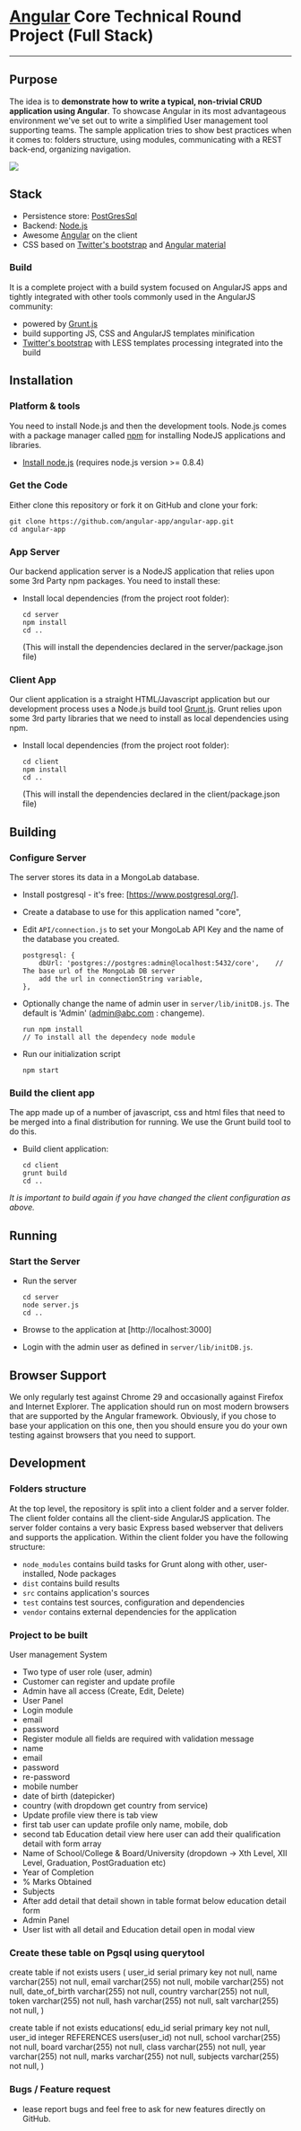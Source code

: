 # [Angular](http://www.angular.io/) Core Technical Round Project (Full Stack)

---

## Purpose

The idea is to **demonstrate how to write a typical, non-trivial CRUD application using Angular**. To showcase Angular in its most advantageous environment we've set out to write a simplified User management tool supporting teams. The sample application tries to show best practices when it comes to: folders structure, using modules, communicating with a REST back-end, organizing navigation.

<a href="http://goo.gl/gKEsIo"><img src="http://www.packtpub.com/sites/default/files/1820OS.jpg"></a>

## Stack

- Persistence store: [PostGresSql](https://www.postgresql.org/)
- Backend: [Node.js](http://nodejs.org/)
- Awesome [Angular](http://www.angularjs.org/) on the client
- CSS based on [Twitter's bootstrap](https://valor-software.com/ngx-bootstrap/) and [Angular material](https://material.angular.io/)

### Build

It is a complete project with a build system focused on AngularJS apps and tightly integrated with other tools commonly used in the AngularJS community:

- powered by [Grunt.js](http://gruntjs.com/)
- build supporting JS, CSS and AngularJS templates minification
- [Twitter's bootstrap](http://getbootstrap.com/) with LESS templates processing integrated into the build

## Installation

### Platform & tools

You need to install Node.js and then the development tools. Node.js comes with a package manager called [npm](http://npmjs.org) for installing NodeJS applications and libraries.

- [Install node.js](http://nodejs.org/download/) (requires node.js version >= 0.8.4)

### Get the Code

Either clone this repository or fork it on GitHub and clone your fork:

```
git clone https://github.com/angular-app/angular-app.git
cd angular-app
```

### App Server

Our backend application server is a NodeJS application that relies upon some 3rd Party npm packages. You need to install these:

- Install local dependencies (from the project root folder):

  ```
  cd server
  npm install
  cd ..
  ```

  (This will install the dependencies declared in the server/package.json file)

### Client App

Our client application is a straight HTML/Javascript application but our development process uses a Node.js build tool
[Grunt.js](gruntjs.com). Grunt relies upon some 3rd party libraries that we need to install as local dependencies using npm.

- Install local dependencies (from the project root folder):

  ```
  cd client
  npm install
  cd ..
  ```

  (This will install the dependencies declared in the client/package.json file)

## Building

### Configure Server

The server stores its data in a MongoLab database.

- Install postgresql - it's free: [https://www.postgresql.org/].
- Create a database to use for this application named "core",
- Edit `API/connection.js` to set your MongoLab API Key and the name of the database you created.

  ```
  postgresql: {
      dbUrl: 'postgres://postgres:admin@localhost:5432/core',    // The base url of the MongoLab DB server
      add the url in connectionString variable,
  },

  ```

- Optionally change the name of admin user in `server/lib/initDB.js`. The default is 'Admin' (admin@abc.com : changeme).

  ```
  run npm install
  // To install all the dependecy node module
  ```

- Run our initialization script

  ```
  npm start
  ```

### Build the client app

The app made up of a number of javascript, css and html files that need to be merged into a final distribution for running. We use the Grunt build tool to do this.

- Build client application:

  ```
  cd client
  grunt build
  cd ..
  ```

_It is important to build again if you have changed the client configuration as above._

## Running

### Start the Server

- Run the server

  ```
  cd server
  node server.js
  cd ..
  ```

- Browse to the application at [http://localhost:3000]
- Login with the admin user as defined in `server/lib/initDB.js`.

## Browser Support

We only regularly test against Chrome 29 and occasionally against Firefox and Internet Explorer.
The application should run on most modern browsers that are supported by the Angular framework.
Obviously, if you chose to base your application on this one, then you should ensure you do your own
testing against browsers that you need to support.

## Development

### Folders structure

At the top level, the repository is split into a client folder and a server folder. The client folder contains all the client-side AngularJS application. The server folder contains a very basic Express based webserver that delivers and supports the application.
Within the client folder you have the following structure:

- `node_modules` contains build tasks for Grunt along with other, user-installed, Node packages
- `dist` contains build results
- `src` contains application's sources
- `test` contains test sources, configuration and dependencies
- `vendor` contains external dependencies for the application

### Project to be built

User management System

- Two type of user role (user, admin)
- Customer can register and update profile
- Admin have all access (Create, Edit, Delete)
- User Panel
- Login module
- email
- password
- Register module all fields are required with validation message
- name
- email
- password
- re-password
- mobile number
- date of birth (datepicker)
- country (with dropdown get country from service)
- Update profile view there is tab view
- first tab user can update profile only name, mobile, dob
- second tab Education detail view here user can add their qualification detail with form array
- Name of School/College & Board/University (dropdown -> Xth Level, XII Level, Graduation, PostGraduation etc)
- Year of Completion
- % Marks Obtained
- Subjects
- After add detail that detail shown in table format below education detail form
- Admin Panel
- User list with all detail and Education detail open in modal view

### Create these table on Pgsql using querytool

create table if not exists users (
user_id serial primary key not null,
name varchar(255) not null,
email varchar(255) not null,
mobile varchar(255) not null,
date_of_birth varchar(255) not null,
country varchar(255) not null,
token varchar(255) not null,
hash varchar(255) not null,
salt varchar(255) not null,
)

create table if not exists educations(
edu_id serial primary key not null,
user_id integer REFERENCES users(user_id) not null,
school varchar(255) not null,
board varchar(255) not null,
class varchar(255) not null,
year varchar(255) not null,
marks varchar(255) not null,
subjects varchar(255) not null,
)

### Bugs / Feature request

- lease report bugs and feel free to ask for new features directly on GitHub.
